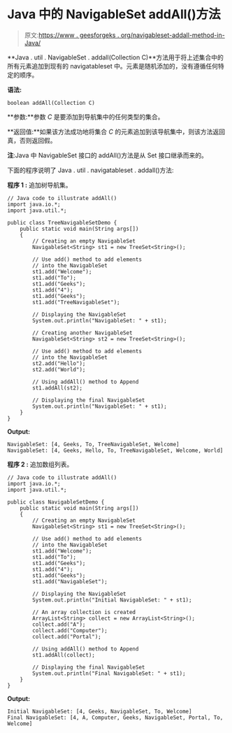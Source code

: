 # Java 中的 NavigableSet addAll()方法

> 原文:[https://www . geesforgeks . org/navigableset-addall-method-in-Java/](https://www.geeksforgeeks.org/navigableset-addall-method-in-java/)

**Java . util . NavigableSet . addall(Collection C)**方法用于将上述集合中的所有元素追加到现有的 navigatableset 中。元素是随机添加的，没有遵循任何特定的顺序。

**语法:**

```
boolean addAll(Collection C)
```

**参数:**参数 *C* 是要添加到导航集中的任何类型的集合。

**返回值:**如果该方法成功地将集合 *C* 的元素追加到该导航集中，则该方法返回真，否则返回假。

**注**:Java 中 NavigableSet 接口的 addAll()方法是从 Set 接口继承而来的。

下面的程序说明了 Java . util . navigatableset . addall()方法:

**程序 1 :** 追加树导航集。

```
// Java code to illustrate addAll()
import java.io.*;
import java.util.*;

public class TreeNavigableSetDemo {
    public static void main(String args[])
    {
        // Creating an empty NavigableSet
        NavigableSet<String> st1 = new TreeSet<String>();

        // Use add() method to add elements
        // into the NavigableSet
        st1.add("Welcome");
        st1.add("To");
        st1.add("Geeks");
        st1.add("4");
        st1.add("Geeks");
        st1.add("TreeNavigableSet");

        // Displaying the NavigableSet
        System.out.println("NavigableSet: " + st1);

        // Creating another NavigableSet
        NavigableSet<String> st2 = new TreeSet<String>();

        // Use add() method to add elements
        // into the NavigableSet
        st2.add("Hello");
        st2.add("World");

        // Using addAll() method to Append
        st1.addAll(st2);

        // Displaying the final NavigableSet
        System.out.println("NavigableSet: " + st1);
    }
}
```

**Output:**

```
NavigableSet: [4, Geeks, To, TreeNavigableSet, Welcome]
NavigableSet: [4, Geeks, Hello, To, TreeNavigableSet, Welcome, World]

```

**程序 2 :** 追加数组列表。

```
// Java code to illustrate addAll()
import java.io.*;
import java.util.*;

public class NavigableSetDemo {
    public static void main(String args[])
    {
        // Creating an empty NavigableSet
        NavigableSet<String> st1 = new TreeSet<String>();

        // Use add() method to add elements
        // into the NavigableSet
        st1.add("Welcome");
        st1.add("To");
        st1.add("Geeks");
        st1.add("4");
        st1.add("Geeks");
        st1.add("NavigableSet");

        // Displaying the NavigableSet
        System.out.println("Initial NavigableSet: " + st1);

        // An array collection is created
        ArrayList<String> collect = new ArrayList<String>();
        collect.add("A");
        collect.add("Computer");
        collect.add("Portal");

        // Using addAll() method to Append
        st1.addAll(collect);

        // Displaying the final NavigableSet
        System.out.println("Final NavigableSet: " + st1);
    }
}
```

**Output:**

```
Initial NavigableSet: [4, Geeks, NavigableSet, To, Welcome]
Final NavigableSet: [4, A, Computer, Geeks, NavigableSet, Portal, To, Welcome]

```